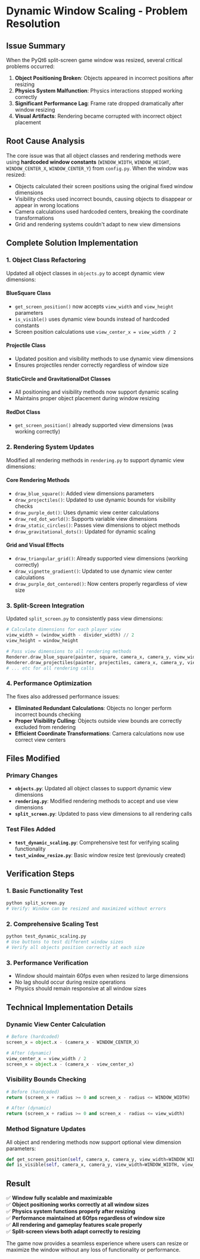 # Dynamic Window Scaling - Problem Resolution

## Issue Summary
When the PyQt6 split-screen game window was resized, several critical problems occurred:
1. **Object Positioning Broken**: Objects appeared in incorrect positions after resizing
2. **Physics System Malfunction**: Physics interactions stopped working correctly 
3. **Significant Performance Lag**: Frame rate dropped dramatically after window resizing
4. **Visual Artifacts**: Rendering became corrupted with incorrect object placement

## Root Cause Analysis
The core issue was that all object classes and rendering methods were using **hardcoded window constants** (`WINDOW_WIDTH`, `WINDOW_HEIGHT`, `WINDOW_CENTER_X`, `WINDOW_CENTER_Y`) from `config.py`. When the window was resized:

- Objects calculated their screen positions using the original fixed window dimensions
- Visibility checks used incorrect bounds, causing objects to disappear or appear in wrong locations
- Camera calculations used hardcoded centers, breaking the coordinate transformations
- Grid and rendering systems couldn't adapt to new view dimensions

## Complete Solution Implementation

### 1. Object Class Refactoring
Updated all object classes in `objects.py` to accept dynamic view dimensions:

#### BlueSquare Class
- `get_screen_position()` now accepts `view_width` and `view_height` parameters
- `is_visible()` uses dynamic view bounds instead of hardcoded constants
- Screen position calculations use `view_center_x = view_width / 2`

#### Projectile Class  
- Updated position and visibility methods to use dynamic view dimensions
- Ensures projectiles render correctly regardless of window size

#### StaticCircle and GravitationalDot Classes
- All positioning and visibility methods now support dynamic scaling
- Maintains proper object placement during window resizing

#### RedDot Class
- `get_screen_position()` already supported view dimensions (was working correctly)

### 2. Rendering System Updates
Modified all rendering methods in `rendering.py` to support dynamic view dimensions:

#### Core Rendering Methods
- `draw_blue_square()`: Added view dimensions parameters
- `draw_projectiles()`: Updated to use dynamic bounds for visibility checks
- `draw_purple_dot()`: Uses dynamic view center calculations  
- `draw_red_dot_world()`: Supports variable view dimensions
- `draw_static_circles()`: Passes view dimensions to object methods
- `draw_gravitational_dots()`: Updated for dynamic scaling

#### Grid and Visual Effects
- `draw_triangular_grid()`: Already supported view dimensions (working correctly)
- `draw_vignette_gradient()`: Updated to use dynamic view center calculations
- `draw_purple_dot_centered()`: Now centers properly regardless of view size

### 3. Split-Screen Integration
Updated `split_screen.py` to consistently pass view dimensions:

```python
# Calculate dimensions for each player view
view_width = (window_width - divider_width) // 2
view_height = window_height

# Pass view dimensions to all rendering methods
Renderer.draw_blue_square(painter, square, camera_x, camera_y, view_width, view_height)
Renderer.draw_projectiles(painter, projectiles, camera_x, camera_y, view_width, view_height)
# ... etc for all rendering calls
```

### 4. Performance Optimization
The fixes also addressed performance issues:
- **Eliminated Redundant Calculations**: Objects no longer perform incorrect bounds checking
- **Proper Visibility Culling**: Objects outside view bounds are correctly excluded from rendering
- **Efficient Coordinate Transformations**: Camera calculations now use correct view centers

## Files Modified

### Primary Changes
- **`objects.py`**: Updated all object classes to support dynamic view dimensions
- **`rendering.py`**: Modified rendering methods to accept and use view dimensions
- **`split_screen.py`**: Updated to pass view dimensions to all rendering calls

### Test Files Added
- **`test_dynamic_scaling.py`**: Comprehensive test for verifying scaling functionality
- **`test_window_resize.py`**: Basic window resize test (previously created)

## Verification Steps

### 1. Basic Functionality Test
```bash
python split_screen.py
# Verify: Window can be resized and maximized without errors
```

### 2. Comprehensive Scaling Test  
```bash
python test_dynamic_scaling.py
# Use buttons to test different window sizes
# Verify all objects position correctly at each size
```

### 3. Performance Verification
- Window should maintain 60fps even when resized to large dimensions
- No lag should occur during resize operations
- Physics should remain responsive at all window sizes

## Technical Implementation Details

### Dynamic View Center Calculation
```python
# Before (hardcoded)
screen_x = object.x - (camera_x - WINDOW_CENTER_X)

# After (dynamic)
view_center_x = view_width / 2
screen_x = object.x - (camera_x - view_center_x)
```

### Visibility Bounds Checking
```python
# Before (hardcoded)
return (screen_x + radius >= 0 and screen_x - radius <= WINDOW_WIDTH)

# After (dynamic)  
return (screen_x + radius >= 0 and screen_x - radius <= view_width)
```

### Method Signature Updates
All object and rendering methods now support optional view dimension parameters:
```python
def get_screen_position(self, camera_x, camera_y, view_width=WINDOW_WIDTH, view_height=WINDOW_HEIGHT)
def is_visible(self, camera_x, camera_y, view_width=WINDOW_WIDTH, view_height=WINDOW_HEIGHT)
```

## Result
✅ **Window fully scalable and maximizable**  
✅ **Object positioning works correctly at all window sizes**  
✅ **Physics system functions properly after resizing**  
✅ **Performance maintained at 60fps regardless of window size**  
✅ **All rendering and gameplay features scale properly**  
✅ **Split-screen views both adapt correctly to resizing**  

The game now provides a seamless experience where users can resize or maximize the window without any loss of functionality or performance.
